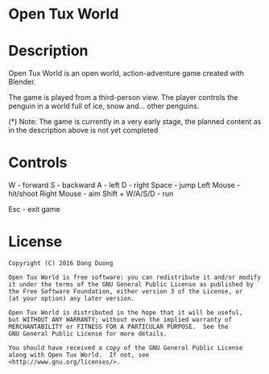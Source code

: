 # Open Tux World

# Description

Open Tux World is an open world, action-adventure game created with Blender.

The game is played from a third-person view. The player controls the penguin in a world full of ice, snow and... other penguins.

(*) Note: The game is currently in a very early stage, the planned content as in the description above is not yet completed 

# Controls

W - forward
S - backward
A - left
D - right
Space - jump
Left Mouse - hit/shoot
Right Mouse - aim
Shift + W/A/S/D - run

Esc - exit game

# License

    Copyright (C) 2016 Dang Duong

    Open Tux World is free software: you can redistribute it and/or modify
    it under the terms of the GNU General Public License as published by
    the Free Software Foundation, either version 3 of the License, or
    (at your option) any later version.

    Open Tux World is distributed in the hope that it will be useful,
    but WITHOUT ANY WARRANTY; without even the implied warranty of
    MERCHANTABILITY or FITNESS FOR A PARTICULAR PURPOSE.  See the
    GNU General Public License for more details.

    You should have received a copy of the GNU General Public License
    along with Open Tux World.  If not, see <http://www.gnu.org/licenses/>.


